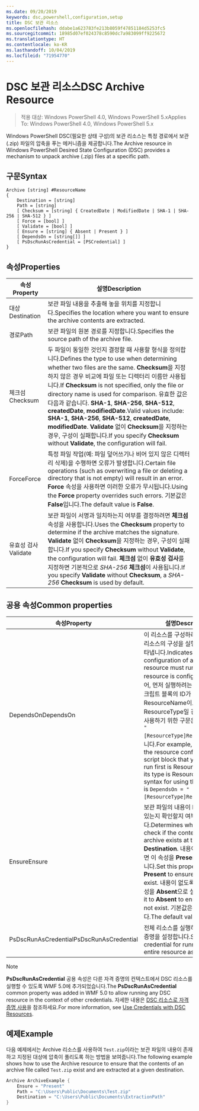 ```yaml
---
ms.date: 09/20/2019
keywords: dsc,powershell,configuration,setup
title: DSC 보관 리소스
ms.openlocfilehash: ddabe1a623783fe213b8059f47851184d5253fc5
ms.sourcegitcommit: 18985d07ef024378c8590dc7a983099ff9225672
ms.translationtype: HT
ms.contentlocale: ko-KR
ms.lasthandoff: 10/04/2019
ms.locfileid: "71954770"
---
```

# <a name="dsc-archive-resource"></a><span data-ttu-id="cd469-103">DSC 보관 리소스</span><span class="sxs-lookup"><span data-stu-id="cd469-103">DSC Archive Resource</span></span>

> <span data-ttu-id="cd469-104">적용 대상: Windows PowerShell 4.0, Windows PowerShell 5.x</span><span class="sxs-lookup"><span data-stu-id="cd469-104">Applies To: Windows PowerShell 4.0, Windows PowerShell 5.x</span></span>

<span data-ttu-id="cd469-105">Windows PowerShell DSC(필요한 상태 구성)의 보관 리소스는 특정 경로에서 보관(.zip) 파일의 압축을 푸는 메커니즘을 제공합니다.</span><span class="sxs-lookup"><span data-stu-id="cd469-105">The Archive resource in Windows PowerShell Desired State Configuration (DSC) provides a mechanism to unpack archive (.zip) files at a specific path.</span></span>

## <a name="syntax"></a><span data-ttu-id="cd469-106">구문</span><span class="sxs-lookup"><span data-stu-id="cd469-106">Syntax</span></span>

```Syntax
Archive [string] #ResourceName
{
    Destination = [string]
    Path = [string]
    [ Checksum = [string] { CreatedDate | ModifiedDate | SHA-1 | SHA-256 | SHA-512 } ]
    [ Force = [bool] ]
    [ Validate = [bool] ]
    [ Ensure = [string] { Absent | Present } ]
    [ DependsOn = [string[]] ]
    [ PsDscRunAsCredential = [PSCredential] ]
}
```

## <a name="properties"></a><span data-ttu-id="cd469-107">속성</span><span class="sxs-lookup"><span data-stu-id="cd469-107">Properties</span></span>

|<span data-ttu-id="cd469-108">속성</span><span class="sxs-lookup"><span data-stu-id="cd469-108">Property</span></span> |<span data-ttu-id="cd469-109">설명</span><span class="sxs-lookup"><span data-stu-id="cd469-109">Description</span></span> |
|---|---|
|<span data-ttu-id="cd469-110">대상</span><span class="sxs-lookup"><span data-stu-id="cd469-110">Destination</span></span> |<span data-ttu-id="cd469-111">보관 파일 내용을 추출해 놓을 위치를 지정합니다.</span><span class="sxs-lookup"><span data-stu-id="cd469-111">Specifies the location where you want to ensure the archive contents are extracted.</span></span> |
|<span data-ttu-id="cd469-112">경로</span><span class="sxs-lookup"><span data-stu-id="cd469-112">Path</span></span> |<span data-ttu-id="cd469-113">보관 파일의 원본 경로를 지정합니다.</span><span class="sxs-lookup"><span data-stu-id="cd469-113">Specifies the source path of the archive file.</span></span> |
|<span data-ttu-id="cd469-114">체크섬</span><span class="sxs-lookup"><span data-stu-id="cd469-114">Checksum</span></span> |<span data-ttu-id="cd469-115">두 파일이 동일한 것인지 결정할 때 사용할 형식을 정의합니다.</span><span class="sxs-lookup"><span data-stu-id="cd469-115">Defines the type to use when determining whether two files are the same.</span></span> <span data-ttu-id="cd469-116">**Checksum**을 지정하지 않은 경우 비교에 파일 또는 디렉터리 이름만 사용됩니다.</span><span class="sxs-lookup"><span data-stu-id="cd469-116">If **Checksum** is not specified, only the file or directory name is used for comparison.</span></span> <span data-ttu-id="cd469-117">유효한 값은 다음과 같습니다. **SHA-1**, **SHA-256**, **SHA-512**, **createdDate**, **modifiedDate**.</span><span class="sxs-lookup"><span data-stu-id="cd469-117">Valid values include: **SHA-1**, **SHA-256**, **SHA-512**, **createdDate**, **modifiedDate**.</span></span> <span data-ttu-id="cd469-118">**Validate** 없이 **Checksum**을 지정하는 경우, 구성이 실패합니다.</span><span class="sxs-lookup"><span data-stu-id="cd469-118">If you specify **Checksum** without **Validate**, the configuration will fail.</span></span> |
|<span data-ttu-id="cd469-119">Force</span><span class="sxs-lookup"><span data-stu-id="cd469-119">Force</span></span> |<span data-ttu-id="cd469-120">특정 파일 작업(예: 파일 덮어쓰기나 비어 있지 않은 디렉터리 삭제)을 수행하면 오류가 발생합니다.</span><span class="sxs-lookup"><span data-stu-id="cd469-120">Certain file operations (such as overwriting a file or deleting a directory that is not empty) will result in an error.</span></span> <span data-ttu-id="cd469-121">**Force** 속성을 사용하면 이러한 오류가 무시됩니다.</span><span class="sxs-lookup"><span data-stu-id="cd469-121">Using the **Force** property overrides such errors.</span></span> <span data-ttu-id="cd469-122">기본값은 **False**입니다.</span><span class="sxs-lookup"><span data-stu-id="cd469-122">The default value is **False**.</span></span> |
|<span data-ttu-id="cd469-123">유효성 검사</span><span class="sxs-lookup"><span data-stu-id="cd469-123">Validate</span></span>| <span data-ttu-id="cd469-124">보관 파일이 서명과 일치하는지 여부를 결정하려면 **체크섬** 속성을 사용합니다.</span><span class="sxs-lookup"><span data-stu-id="cd469-124">Uses the **Checksum** property to determine if the archive matches the signature.</span></span> <span data-ttu-id="cd469-125">**Validate** 없이 **Checksum**을 지정하는 경우, 구성이 실패합니다.</span><span class="sxs-lookup"><span data-stu-id="cd469-125">If you specify **Checksum** without **Validate**, the configuration will fail.</span></span> <span data-ttu-id="cd469-126">**체크섬** 없이 **유효성 검사**를 지정하면 기본적으로 _SHA-256_ **체크섬**이 사용됩니다.</span><span class="sxs-lookup"><span data-stu-id="cd469-126">If you specify **Validate** without **Checksum**, a _SHA-256_ **Checksum** is used by default.</span></span> |

## <a name="common-properties"></a><span data-ttu-id="cd469-127">공용 속성</span><span class="sxs-lookup"><span data-stu-id="cd469-127">Common properties</span></span>

|<span data-ttu-id="cd469-128">속성</span><span class="sxs-lookup"><span data-stu-id="cd469-128">Property</span></span> |<span data-ttu-id="cd469-129">설명</span><span class="sxs-lookup"><span data-stu-id="cd469-129">Description</span></span> |
|---|---|
|<span data-ttu-id="cd469-130">DependsOn</span><span class="sxs-lookup"><span data-stu-id="cd469-130">DependsOn</span></span> |<span data-ttu-id="cd469-131">이 리소스를 구성하려면 먼저 다른 리소스의 구성을 실행해야 함을 나타냅니다.</span><span class="sxs-lookup"><span data-stu-id="cd469-131">Indicates that the configuration of another resource must run before this resource is configured.</span></span> <span data-ttu-id="cd469-132">예를 들어, 먼저 실행하려는 리소스 구성 스크립트 블록의 ID가 ResourceName이고 해당 형식이 ResourceType일 경우, 이 속성을 사용하기 위한 구문은 `DependsOn = "[ResourceType]ResourceName"`입니다.</span><span class="sxs-lookup"><span data-stu-id="cd469-132">For example, if the ID of the resource configuration script block that you want to run first is ResourceName and its type is ResourceType, the syntax for using this property is `DependsOn = "[ResourceType]ResourceName"`.</span></span> |
|<span data-ttu-id="cd469-133">Ensure</span><span class="sxs-lookup"><span data-stu-id="cd469-133">Ensure</span></span> |<span data-ttu-id="cd469-134">보관 파일의 내용이 **Destination**에 있는지 확인할지 여부를 결정합니다.</span><span class="sxs-lookup"><span data-stu-id="cd469-134">Determines whether to check if the content of the archive exists at the **Destination**.</span></span> <span data-ttu-id="cd469-135">내용이 있도록 하려면 이 속성을 **Present**으로 설정합니다.</span><span class="sxs-lookup"><span data-stu-id="cd469-135">Set this property to **Present** to ensure the contents exist.</span></span> <span data-ttu-id="cd469-136">내용이 없도록 하려면 이 속성을 **Absent**으로 설정합니다.</span><span class="sxs-lookup"><span data-stu-id="cd469-136">Set it to **Absent** to ensure they do not exist.</span></span> <span data-ttu-id="cd469-137">기본값은 **Present**입니다.</span><span class="sxs-lookup"><span data-stu-id="cd469-137">The default value is **Present**.</span></span> |
|<span data-ttu-id="cd469-138">PsDscRunAsCredential</span><span class="sxs-lookup"><span data-stu-id="cd469-138">PsDscRunAsCredential</span></span> |<span data-ttu-id="cd469-139">전체 리소스를 실행하기 위한 자격 증명을 설정합니다.</span><span class="sxs-lookup"><span data-stu-id="cd469-139">Sets the credential for running the entire resource as.</span></span> |

> [!NOTE]
> <span data-ttu-id="cd469-140">**PsDscRunAsCredential** 공용 속성은 다른 자격 증명의 컨텍스트에서 DSC 리소스를 실행할 수 있도록 WMF 5.0에 추가되었습니다.</span><span class="sxs-lookup"><span data-stu-id="cd469-140">The **PsDscRunAsCredential** common property was added in WMF 5.0 to allow running any DSC resource in the context of other credentials.</span></span> <span data-ttu-id="cd469-141">자세한 내용은 [ DSC 리소스로 자격 증명 사용](../../../configurations/runasuser.md)을 참조하세요.</span><span class="sxs-lookup"><span data-stu-id="cd469-141">For more information, see [Use Credentials with DSC Resources](../../../configurations/runasuser.md).</span></span>

## <a name="example"></a><span data-ttu-id="cd469-142">예제</span><span class="sxs-lookup"><span data-stu-id="cd469-142">Example</span></span>

<span data-ttu-id="cd469-143">다음 예제에서는 Archive 리소스를 사용하여 `Test.zip`이라는 보관 파일의 내용이 존재하고 지정된 대상에 압축이 풀리도록 하는 방법을 보여줍니다.</span><span class="sxs-lookup"><span data-stu-id="cd469-143">The following example shows how to use the Archive resource to ensure that the contents of an archive file called `Test.zip` exist and are extracted at a given destination.</span></span>

```powershell
Archive ArchiveExample {
    Ensure = "Present"
    Path = "C:\Users\Public\Documents\Test.zip"
    Destination = "C:\Users\Public\Documents\ExtractionPath"
}
```